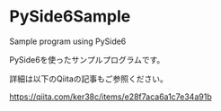 # PySide6Sample
Sample program using PySide6

PySide6を使ったサンプルプログラムです。

詳細は以下のQiitaの記事もご参照ください。

https://qiita.com/ker38c/items/e28f7aca6a1c7e34a91b